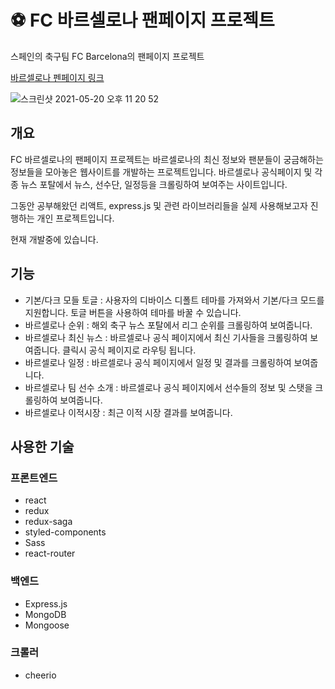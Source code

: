 # ⚽️ FC 바르셀로나 팬페이지 프로젝트

스페인의 축구팀 FC Barcelona의 팬페이지 프로젝트

[바르셀로나 펜페이지 링크](fcbarcelona.junseublim.com)

![스크린샷 2021-05-20 오후 11 20 52](https://user-images.githubusercontent.com/41264717/118995340-07c3d280-b9c2-11eb-86f0-c189ea7b4aa2.png)





## 개요

FC 바르셀로나의 팬페이지 프로젝트는 바르셀로나의 최신 정보와 팬분들이 궁금해하는 정보들을 모아놓은 웹사이트를 개발하는 프로젝트입니다.
바르셀로나 공식페이지 및 각종 뉴스 포탈에서 뉴스, 선수단, 일정등을 크롤링하여 보여주는 사이트입니다.

그동안 공부해왔던 리액트, express.js 및 관련 라이브러리들을 실제 사용해보고자 진행하는 개인 프로젝트입니다. 

현재 개발중에 있습니다.

## 기능

- 기본/다크 모들 토글 : 사용자의 디바이스 디폴트 테마를 가져와서 기본/다크 모드를 지원합니다. 토글 버튼을 사용하여 테마를 바꿀 수 있습니다. 
- 바르셀로나 순위 : 해외 축구 뉴스 포탈에서 리그 순위를 크롤링하여 보여줍니다. 
- 바르셀로나 최신 뉴스 : 바르셀로나 공식 페이지에서 최신 기사들을 크롤링하여 보여줍니다. 클릭시 공식 페이지로 라우팅 됩니다. 
- 바르셀로나 일정 : 바르셀로나 공식 페이지에서 일정 및 결과를 크롤링하여 보여줍니다. 
- 바르셀로나 팀 선수 소개 : 바르셀로나 공식 페이지에서 선수들의 정보 및 스탯을 크롤링하여 보여줍니다. 
- 바르셀로나 이적시장 : 최근 이적 시장 결과를 보여줍니다. 


## 사용한 기술


### 프론트엔드

- react
- redux
- redux-saga
- styled-components
- Sass
- react-router

### 백엔드

- Express.js
- MongoDB
- Mongoose

### 크롤러

- cheerio
